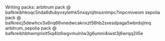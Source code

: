 Writing packs:
  arbitrum pack @ bafkreibhkoqc5nda6dlubyvsylethk5nxqynjltnsxnlmpc7inpcmiveom
  sepolia pack @ bafkreicj5dewhcv3x6nq66vnedwcaknxzt56hb2sxesdpaga5wbrdsjlmq
  arbitrum_sepolia pack @ bafkreibhbhwmjnlxlt5iq4lz6wgvmulnlw3g6umni4iwst3j6wrqq2il5e
